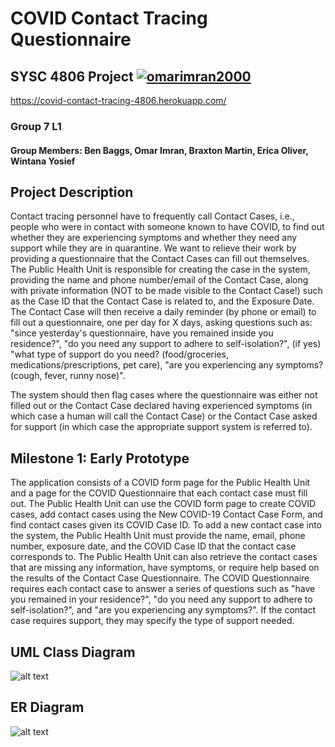 # COVID Contact Tracing Questionnaire 

## SYSC 4806 Project  [![omarimran2000](https://circleci.com/gh/omarimran2000/COVID-Contract-Tracing.svg?style=shield)](https://app.circleci.com/pipelines/github/omarimran2000/COVID-Contract-Tracing)

https://covid-contact-tracing-4806.herokuapp.com/

### Group 7 L1

#### Group Members: Ben Baggs, Omar Imran, Braxton Martin, Erica Oliver, Wintana Yosief

## Project Description

Contact tracing personnel have to frequently call Contact Cases, i.e., people who were in contact with
someone known to have COVID, to find out whether they are experiencing symptoms and whether they
need any support while they are in quarantine. We want to relieve their work by providing a
questionnaire that the Contact Cases can fill out themselves. The Public Health Unit is responsible for
creating the case in the system, providing the name and phone number/email of the Contact Case, along
with private information (NOT to be made visible to the Contact Case!) such as the Case ID that the
Contact Case is related to, and the Exposure Date. The Contact Case will then receive a daily reminder
(by phone or email) to fill out a questionnaire, one per day for X days, asking questions such as: "since
yesterday's questionnaire, have you remained inside you residence?", "do you need any support to
adhere to self-isolation?", (if yes) "what type of support do you need? (food/groceries,
medications/prescriptions, pet care), "are you experiencing any symptoms? (cough, fever, runny nose)".

The system should then flag cases where the questionnaire was either not filled out or the Contact Case
declared having experienced symptoms (in which case a human will call the Contact Case) or the Contact
Case asked for support (in which case the appropriate support system is referred to).

## Milestone 1: Early Prototype

The application consists of a COVID form page for the Public Health Unit and a page for the COVID Questionnaire that each contact case must fill out. The Public Health Unit can use the COVID form page to create COVID cases, add contact cases using the New COVID-19 Contact Case Form, and find contact cases given its COVID Case ID. To add a new contact case into the system, the Public Health Unit must provide the name, email, phone number, exposure date, and the COVID Case ID that the contact case corresponds to. The Public Health Unit can also retrieve the contact cases that are missing any information, have symptoms, or require help based on the results of the Contact Case Questionnaire. The COVID Questionnaire requires each contact case to answer a series of questions such as "have you remained in your residence?", "do you need any support to adhere to self-isolation?", and "are you experiencing any symptoms?". If the contact case requires support, they may specify the type of support needed. 

## UML Class Diagram

![alt text](https://github.com/omarimran2000/COVID-Contract-Tracing/blob/wintana-readme/Diagrams/UML_Diagram.png?raw=true)

## ER Diagram
![alt text](https://github.com/omarimran2000/COVID-Contract-Tracing/blob/wintana-readme/Diagrams/ER_Diagram.png?raw=true)
